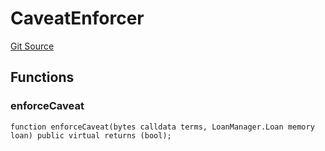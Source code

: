 # CaveatEnforcer
[Git Source](https://github.com/AstariaXYZ/starport/blob/22f00b954c780c3e2d90e9d0a8f83c4a2a3060ff/src/enforcers/CaveatEnforcer.sol)


## Functions
### enforceCaveat


```solidity
function enforceCaveat(bytes calldata terms, LoanManager.Loan memory loan) public virtual returns (bool);
```

